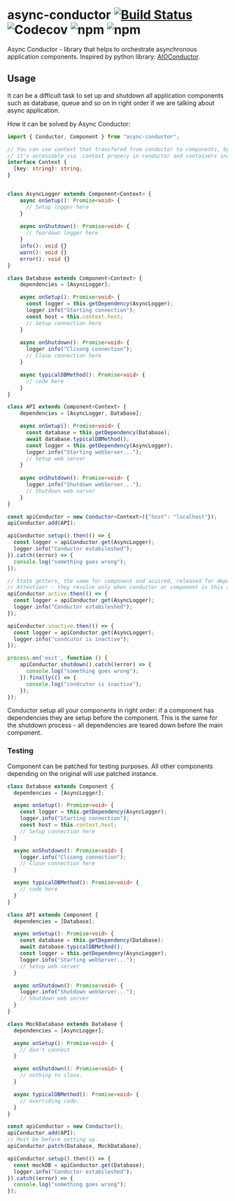 # async-conductor [![Build Status](https://travis-ci.org/dmnorc/async-conductor.svg?branch=main)](https://travis-ci.org/dmnorc/async-conductor) ![Codecov](https://img.shields.io/codecov/c/github/dmnorc/async-conductor) ![npm](https://img.shields.io/npm/v/async-conductor) ![npm](https://img.shields.io/npm/dm/async-conductor)
Async Conductor - library that helps to orchestrate asynchronous application 
components. Inspired by python library: 
[AIOConductor](https://pypi.org/project/AIOConductor/).

## Usage
It can be a difficult task to set up and shutdown all application components such as 
database, queue and so on in right order if we are talking about async 
application.
 
How it can be solved by Async Conductor:
```typescript
import { Conductor, Component } from "async-conductor";

// You can use context that transfered from conductor to components, by default it's unknown
// it's accessable via .context propery in conductor and containers instances 
interface Context {
  [key: string]: string;
}


class AsyncLogger extends Component<Context> {
    async onSetup(): Promise<void> {
      // Setup logger here
    }
    
    async onShutdown(): Promise<void> {
      // Teardown logger here
    }
    info(): void {}
    warn(): void {}
    error(): void {}
}

class Database extends Component<Context> {
    dependencies = [AsyncLogger];

    async onSetup(): Promise<void> {
      const logger = this.getDependency(AsyncLogger);
      logger.info("Starting connection");
      const host = this.context.host;
      // Setup connection here
    }
    
    async onShutdown(): Promise<void> {
      logger.info("Clisong connection");
      // Close connection here
    }

    async typicalDBMethod(): Promise<void> {
      // code here
    }
}

class API extends Component<Context> {
    dependencies = [AsyncLogger, Database];

    async onSetup(): Promise<void> {
      const database = this.getDependency(Database);
      await database.typicalDBMethod();
      const logger = this.getDependency(AsyncLogger);
      logger.info("Starting webServer...");
      // Setup web server
    }
  
    async onShutdown(): Promise<void> {
      logger.info("Shutdown webServer...");
      // Shutdown web server
    }
}

const apiConductor = new Conductor<Context>({"host": "localhost"});
apiConductor.add(API);

apiConductor.setup().then(() => {
  const logger = apiConductor.get(AsyncLogger);
  logger.info("Conductor estabileshed");
}).catch((error) => {
  console.log("something goes wrong");
});

// State getters, the same for component and acuired, released for dependancy state.
// Attention! - they resolve only when conductor or component in this state, can make infinite await.
apiConductor.active.then(() => {
  const logger = apiConductor.get(AsyncLogger);
  logger.info("Conductor estabileshed");
});

apiConductor.inactive.then(() => {
  const logger = apiConductor.get(AsyncLogger);
  logger.info("condcutor is inactive");
});

process.on('exit', function () {
    apiConductor.shutdown().catch((error) => {
      console.log("something goes wrong");
    }).finally(() => {
      console.log("condcutor is inactive");
    });
});
```
Conductor setup all your components in right order: if a component 
has dependencies they are setup before the component. 
This is the same for the shutdown process - all dependencies are teared down 
before the main component.

### Testing
Component can be patched for testing purposes. All other components depending on the original will use patched instance.
```typescript
class Database extends Component {
  dependencies = [AsyncLogger];

  async onSetup(): Promise<void> {
    const logger = this.getDependency(AsyncLogger);
    logger.info("Starting connection");
    const host = this.context.host;
    // Setup connection here
  }

  async onShutdown(): Promise<void> {
    logger.info("Clisong connection");
    // Close connection here
  }

  async typicalDBMethod(): Promise<void> {
    // code here
  }
}

class API extends Component {
  dependencies = [Database];

  async onSetup(): Promise<void> {
    const database = this.getDependency(Database);
    await database.typicalDBMethod();
    const logger = this.getDependency(AsyncLogger);
    logger.info("Starting webServer...");
    // Setup web server
  }

  async onShutdown(): Promise<void> {
    logger.info("Shutdown webServer...");
    // Shutdown web server
  }
}

class MockDatabase extends Database {
  dependencies = [AsyncLogger];

  async onSetup(): Promise<void> {
    // don't connect
  }

  async onShutdown(): Promise<void> {
    // nothing to close.
  }

  async typicalDBMethod(): Promise<void> {
    // overriding code.
  }
}

const apiConductor = new Conductor();
apiConductor.add(API);
// Must be before setting up.
apiConductor.patch(Database, MockDatabase);

apiConductor.setup().then(() => {
  const mockDB = apiConductor.get(Database);
  logger.info("Conductor estabileshed");
}).catch((error) => {
  console.log("something goes wrong");
});
```





